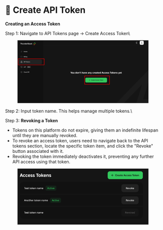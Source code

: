 # 🔰 Create API Token

**Creating an Access Token**

&#x20;Step 1: Navigate to API Tokens page -> Create Access Token\


<figure><img src="../../../.gitbook/assets/image (10).png" alt=""><figcaption></figcaption></figure>



Step 2: Input token name. This helps manage multiple tokens.\


Step 3: **Revoking a Token**

* Tokens on this platform do not expire, giving them an indefinite lifespan until they are manually revoked.
* To revoke an access token, users need to navigate back to the API tokens section, locate the specific token item, and click the "Revoke" button associated with it.
* Revoking the token immediately deactivates it, preventing any further API access using that token.

<figure><img src="../../../.gitbook/assets/image (11).png" alt=""><figcaption></figcaption></figure>
